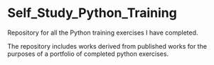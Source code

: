 # Self_Study_Python_Training
Repository for all the Python training exercises I have completed.

The repository includes works derived from published works for the purposes of a portfolio of completed python exercises.
